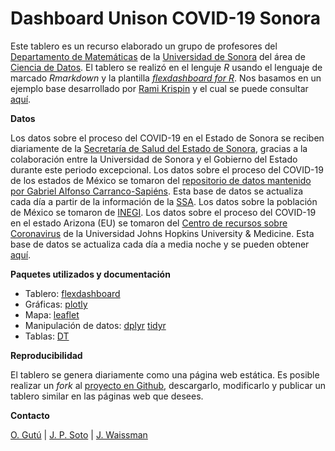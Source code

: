 # Dashboard Unison COVID-19 Sonora

Este tablero es un recurso elaborado un grupo de profesores del [Departamento de Matemáticas](https://www.mat.uson.mx) de la [Universidad de Sonora](https://www.unison.mx) del área de [Ciencia de Datos](mcd.unison.mx). El tablero se realizó en el lenguje *R* usando el lenguaje de marcado *Rmarkdown* y la plantilla [*flexdashboard for R*](https://rmarkdown.rstudio.com/flexdashboard/index.html). Nos basamos en un ejemplo base desarrollado por [Rami Krispin](https://twitter.com/Rami_Krispin) y el cual se puede consultar [aquí](https://github.com/RamiKrispin/coronavirus_dashboard).

**Datos**

Los datos sobre el proceso del COVID-19 en el Estado de Sonora se reciben diariamente de la [Secretaría de Salud del Estado de Sonora](https://www.sonora.gob.mx/temas-de-interes/salud.html), gracias a la colaboración entre la Universidad de Sonora y el Gobierno del Estado durante este periodo excepcional.
Los datos sobre el proceso del COVID-19 de los estados de México se tomaron del [repositorio de datos mantenido por Gabriel Alfonso Carranco-Sapiéns](https://github.com/carranco-sga/Mexico-COVID-19). Esta base de datos se actualiza cada día a partir de la información de la [SSA](https://www.gob.mx/salud). Los datos sobre la población de México se tomaron de [INEGI](https://www.inegi.org.mx/app/tabulados/interactivos/?px=Poblacion_07&bd=Poblacion).
Los datos sobre el proceso del COVID-19 en el estado Arizona (EU) se tomaron del [Centro de recursos sobre Coronavirus](https://coronavirus.jhu.edu) de la Universidad Johns Hopkins University & Medicine. Esta base de datos se actualiza cada día a media noche y se pueden obtener [aquí](https://github.com/CSSEGISandData/COVID-19/tree/master/csse_covid_19_data). 

**Paquetes utilizados y documentación**

* Tablero: [flexdashboard](https://rmarkdown.rstudio.com/flexdashboard/)
* Gráficas: [plotly](https://plot.ly/r/)
* Mapa: [leaflet](https://rstudio.github.io/leaflet/)
* Manipulación de datos:  [dplyr](https://dplyr.tidyverse.org/) [tidyr](https://tidyr.tidyverse.org/)
* Tablas: [DT](https://rstudio.github.io/DT/)

**Reproducibilidad**

El tablero se genera diariamente como una página web estática. Es posible realizar un *fork* al [proyecto en Github](https://github.com/mcd-unison/coronavirus_dashboard), descargarlo, modificarlo y publicar un tablero similar en las páginas web que desees.

**Contacto**

[O. Gutú](mailto:olivia.gutu@unison.mx) | [J. P.  Soto](mailto:juanpablo.soto@unison.mx) | [J. Waissman](mailto:julio.waissman@unison.mx)

